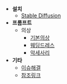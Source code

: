 - **설치**
  - [Stable Diffusion](/contents/INSTALL.md "Stable Diffusion 설치")
- **프롬프트**
  - 의상
    - [기본의상](/contents/prompt-costume.md)
    - [웨딩드레스](/contents/prompt-wedding.md)
    - [악세사리](/contents/prompt-accessories.md)
- **기타**
  - [이슈해결](/contents/issue.md "기타 이슈해결")
  - [참조링크](/contents/links.md "기타 참조링크")

